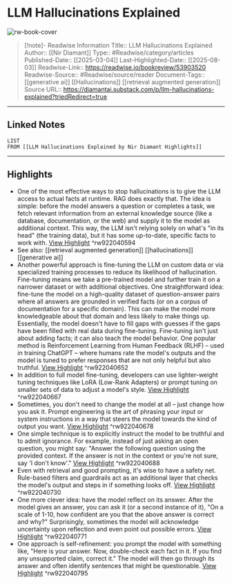 # LLM Hallucinations Explained

![rw-book-cover](https://substackcdn.com/image/fetch/$s_!dh89!,w_1200,h_600,c_fill,f_jpg,q_auto:good,fl_progressive:steep,g_auto/https%3A%2F%2Fsubstack-post-media.s3.amazonaws.com%2Fpublic%2Fimages%2F9375d72d-9733-47ac-9fe8-43a7d4e8427b_1024x1024.png)
<br>
>[!note]- Readwise Information
>Title:: LLM Hallucinations Explained
>Author:: [[Nir Diamant]]
>Type:: #Readwise/category/articles
>Published-Date:: [[2025-03-04]]
>Last-Highlighted-Date:: [[2025-08-03]]
>Readwise-Link:: https://readwise.io/bookreview/53903520
>Readwise-Source:: #Readwise/source/reader
>Document-Tags:: [[generative ai]] [[Hallucinations]] [[retrieval augmented generation]] 
>Source URL:: https://diamantai.substack.com/p/llm-hallucinations-explained?triedRedirect=true
--- 

## Linked Notes
```dataview
LIST
FROM [[LLM Hallucinations Explained by Nir Diamant Highlights]]
```

---

## Highlights
- One of the most effective ways to stop hallucinations is to give the LLM access to actual facts at runtime. RAG does exactly that. The idea is simple: before the model answers a question or completes a task, we fetch relevant information from an external knowledge source (like a database, documentation, or the web) and supply it to the model as additional context. This way, the LLM isn't relying solely on what's "in its head" (the training data), but it has some up-to-date, specific facts to work with. [View Highlight](https://readwise.io/open/922040594) ^rw922040594 
- See also: [[retrieval augmented generation]] [[hallucinations]] [[generative ai]] 
- Another powerful approach is fine-tuning the LLM on custom data or via specialized training processes to reduce its likelihood of hallucination. Fine-tuning means we take a pre-trained model and further train it on a narrower dataset or with additional objectives. One straightforward idea: fine-tune the model on a high-quality dataset of question-answer pairs where all answers are grounded in verified facts (or on a corpus of documentation for a specific domain). This can make the model more knowledgeable about that domain and less likely to make things up. Essentially, the model doesn't have to fill gaps with guesses if the gaps have been filled with real data during fine-tuning.
  Fine-tuning isn't just about adding facts; it can also teach the model behavior. One popular method is Reinforcement Learning from Human Feedback (RLHF) – used in training ChatGPT – where humans rate the model's outputs and the model is tuned to prefer responses that are not only helpful but also truthful. [View Highlight](https://readwise.io/open/922040652) ^rw922040652
- In addition to full model fine-tuning, developers can use lighter-weight tuning techniques like LoRA (Low-Rank Adapters) or prompt tuning on smaller sets of data to adjust a model's style. [View Highlight](https://readwise.io/open/922040667) ^rw922040667
- Sometimes, you don't need to change the model at all – just change how you ask it. Prompt engineering is the art of phrasing your input or system instructions in a way that steers the model towards the kind of output you want. [View Highlight](https://readwise.io/open/922040678) ^rw922040678
- One simple technique is to explicitly instruct the model to be truthful and to admit ignorance. For example, instead of just asking an open question, you might say: "Answer the following question using the provided context. If the answer is not in the context or you're not sure, say 'I don't know'." [View Highlight](https://readwise.io/open/922040688) ^rw922040688
- Even with retrieval and good prompting, it's wise to have a safety net. Rule-based filters and guardrails act as an additional layer that checks the model's output and steps in if something looks off. [View Highlight](https://readwise.io/open/922040730) ^rw922040730
- One more clever idea: have the model reflect on its answer. After the model gives an answer, you can ask it (or a second instance of it), "On a scale of 1-10, how confident are you that the above answer is correct and why?" Surprisingly, sometimes the model will acknowledge uncertainty upon reflection and even point out possible errors. [View Highlight](https://readwise.io/open/922040771) ^rw922040771
- One approach is self-refinement: you prompt the model with something like, "Here is your answer. Now, double-check each fact in it. If you find any unsupported claim, correct it." The model will then go through its answer and often identify sentences that might be questionable. [View Highlight](https://readwise.io/open/922040795) ^rw922040795
